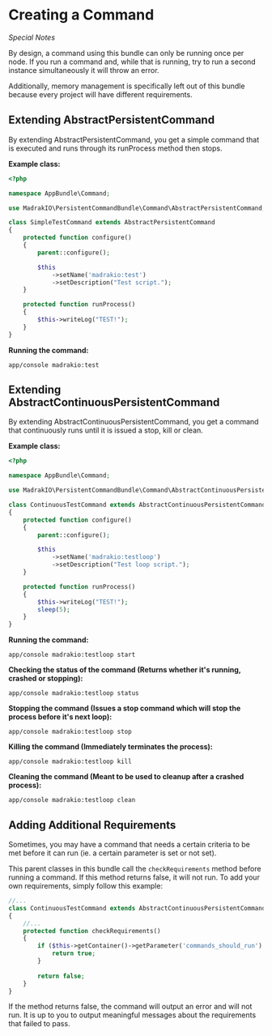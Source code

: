 Creating a Command
================

*Special Notes*

By design, a command using this bundle can only be running once per node. If you run a command and, while that is running, try to run a second instance simultaneously it will throw an error. 

Additionally, memory management is specifically left out of this bundle because every project will have different requirements.

Extending AbstractPersistentCommand
-----------------------------------

By extending AbstractPersistentCommand, you get a simple command that is executed and runs through its runProcess method then stops.

**Example class:**
```php
<?php

namespace AppBundle\Command;

use MadrakIO\PersistentCommandBundle\Command\AbstractPersistentCommand;

class SimpleTestCommand extends AbstractPersistentCommand
{
    protected function configure()
    {
        parent::configure();

        $this
            ->setName('madrakio:test')
            ->setDescription("Test script.");
    }

    protected function runProcess()
    {
        $this->writeLog("TEST!");
    }
}
```

**Running the command:**

```app/console madrakio:test```

Extending AbstractContinuousPersistentCommand
----------------------------------------------

By extending AbstractContinuousPersistentCommand, you get a command that continuously runs until it is issued a stop, kill or clean.

**Example class:**
```php
<?php

namespace AppBundle\Command;

use MadrakIO\PersistentCommandBundle\Command\AbstractContinuousPersistentCommand;

class ContinuousTestCommand extends AbstractContinuousPersistentCommand
{
    protected function configure()
    {
        parent::configure();

        $this
            ->setName('madrakio:testloop')
            ->setDescription("Test loop script.");
    }

    protected function runProcess()
    {
        $this->writeLog("TEST!");
        sleep(5);
    }
}
```

**Running the command:**

```app/console madrakio:testloop start```

**Checking the status of the command (Returns whether it's running, crashed or stopping):**

```app/console madrakio:testloop status```

**Stopping the command (Issues a stop command which will stop the process before it's next loop):**

```app/console madrakio:testloop stop```

**Killing the command (Immediately terminates the process):**

```app/console madrakio:testloop kill```

**Cleaning the command (Meant to be used to cleanup after a crashed process):**

```app/console madrakio:testloop clean```

Adding Additional Requirements
-------------------------------

Sometimes, you may have a command that needs a certain criteria to be met before it can run (ie. a certain parameter is set or not set).

This parent classes in this bundle call the ```checkRequirements``` method before running a command. If this method returns false, it will not run. To add your own requirements, simply follow this example:

```php
//...
class ContinuousTestCommand extends AbstractContinuousPersistentCommand
{
    //...
    protected function checkRequirements()
    {
        if ($this->getContainer()->getParameter('commands_should_run') === true) {
            return true;
        }
        
        return false;
    }
}
```

If the method returns false, the command will output an error and will not run. It is up to you to output meaningful messages about the requirements that failed to pass.
